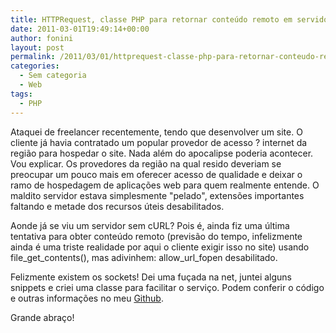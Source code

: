 ```yaml
---
title: HTTPRequest, classe PHP para retornar conteúdo remoto em servidores sem cURL
date: 2011-03-01T19:49:14+00:00
author: fonini
layout: post
permalink: /2011/03/01/httprequest-classe-php-para-retornar-conteudo-remoto-em-servidores-sem-curl/
categories:
  - Sem categoria
  - Web
tags:
  - PHP
---
```

Ataquei de freelancer recentemente, tendo que desenvolver um site. O cliente já havia contratado um popular provedor de acesso ? internet da região para hospedar o site. Nada além do apocalipse poderia acontecer. Vou explicar. Os provedores da região na qual resido deveriam se preocupar um pouco mais em oferecer acesso de qualidade e deixar o ramo de hospedagem de aplicações web para quem realmente entende. O maldito servidor estava simplesmente "pelado", extensões importantes faltando e metade dos recursos úteis desabilitados.

Aonde já se viu um servidor sem cURL? Pois é, ainda fiz uma última tentativa para obter conteúdo remoto (previsão do tempo, infelizmente ainda é uma triste realidade por aqui o cliente exigir isso no site) usando file_get_contents(), mas adivinhem: allow_url_fopen desabilitado.

Felizmente existem os sockets! Dei uma fuçada na net, juntei alguns snippets e criei uma classe para facilitar o serviço. Podem conferir o código e outras informações no meu <a href="http://www.github.com/fonini/HTTPRequest" rel="externo nofollow">Github</a>.

Grande abraço!